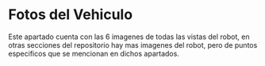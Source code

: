 Fotos del Vehiculo
====

Este apartado cuenta con las 6 imagenes de todas las vistas del robot, en otras secciones del repositorio hay mas imagenes del robot, pero de puntos especificos que se mencionan en dichos apartados.
